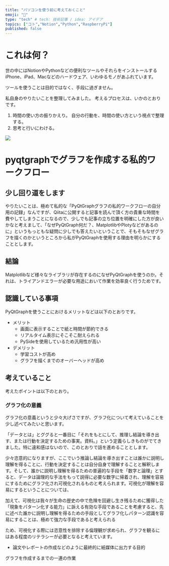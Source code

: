 ```yaml
---
title: "パソコンを使う前に考えておくこと"
emoji: "🧠"
type: "tech" # tech: 技術記事 / idea: アイデア
topics: ["コト","Notion","Python","RaspberryPi"]
published: false
---
```


# これは何？

世の中にはNotionやPythonなどの便利なツールやそれらをインストールするiPhone、iPad、Macなどのハードウェア、いわゆるモノがあふれています。


ツールを使うことは目的ではなく、手段に過ぎません。


私自身のやりたいことを整理してみました。
考えるプロセスは、いかのとおりです。

1. 時間の使い方の振りかえり。
    自分の行動を、時間の使い方という視点で整理する。
1. 思考と行いにわける。



![](/images/koto_to_mono.svg)





# pyqtgraphでグラフを作成する私的ワークフロー

## 少し回り道をします

やりたいことは、極めて私的な「PyQtGraphグラフの私的ワークフローの自分用の記録」なんですが、Qiitaに公開すると記事を読んで頂く方の貴重な時間を費やしてしまうことになるので、少しでも記事の立ち位置を明確にした方が良いかなと考えまして、「なぜPyQtGraph何だ？、MatplotlibやPlotyなどがあるのに」というもっともな疑問に少しでも答えたいということで、そもそもなぜグラフを描くのかというところから私がPyQtGraphを使用する理由を明らかにすることとします。


## 結論

Matplotlibなど様々なライブラリが存在するのになぜPyQtGraphを使うのか。それは、トライアンドエラーが必要な用途において作業を効率良く行うためです。

## 認識している事項

PyQtGraphを使うことにおけるメリットなどは以下のとおりです。

- メリット
  - 画面に表示することで紙と時間が節約できる
  - リアルタイム表示にそこそこ耐えられる
  - PySideを使用しているため汎用性が高い
- デメリット
  - 学習コストが高め
  - グラフを描くまでのオーバーヘッドが高め

## 考えていること

考えたポイントは以下のとおり。

### グラフ化の意義

グラフ化の意義というと少々大げさですが、グラフ化について考えていることを少し述べてみたいと思います。

「データとは」とググると一番目に「それをもとにして、推理し結論を導き出す、または行動を決定するための事実。資料。」という定義らしきものがでてきました。特に違和感はないので、このとおりで話を進めることとします。

少々恣意的になりますが、ここでいう推論し結論を導き出すことは誰かに説明し理解を得ることに、行動を決定することは自分自身で理解することと解釈します。そして、誰かに説明し理解を得るための普遍的な手段を「数字と論理」とすると、データは論理的な手法をもって説得に必要な数字に帰着され、理解を容易にするためにグラフ化され可視化されるものと考えられます。可視化が理解を容易にするということについては、

加えて、可視化は我々が生命の歴史の中で危険を回避し生き残るために獲得した「現象をパターン化する能力」に訴える有効な手段であることを考慮すると、先に述べた誰かに説明し理解を得るための手段としてグラフ化しパターン認識を容易にすることは、極めて強力な手段であると考えられる

ため、可視化する際には恣意性を排除する倫理観が求められ、グラフを観るにはある程度のリテラシーが必要となると考えています。




- 論文やレポートの作成などのように最終的に紙媒体に出力する目的

グラフを作成するまでの一連の作業
